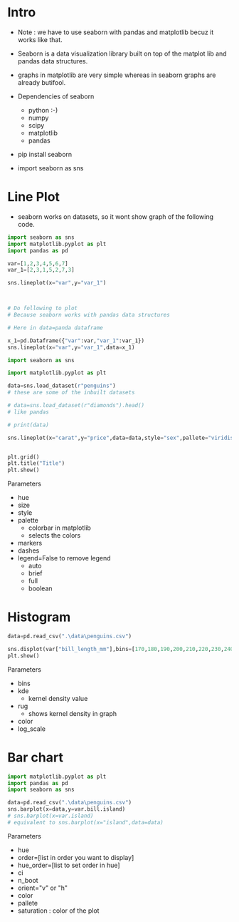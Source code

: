 # Intro

- Note : we have to use seaborn with pandas and matplotlib becuz it works like that.

- Seaborn is a data visualization library built on top of the matplot lib and pandas data structures.
- graphs in matplotlib are very simple whereas in seaborn graphs are already butifool.
- Dependencies of seaborn 
	- python :-)
	- numpy 
	- scipy
	- matplotlib
	- pandas
- pip install seaborn
- import seaborn as sns

# Line Plot

- seaborn works on datasets, so it wont show graph of the following code.

```python
import seaborn as sns
import matplotlib.pyplot as plt
import pandas as pd

var=[1,2,3,4,5,6,7]
var_1=[2,3,1,5,2,7,3]

sns.lineplot(x="var",y="var_1")



# Do following to plot
# Because seaborn works with pandas data structures

# Here in data=panda dataframe

x_1=pd.Dataframe({"var":var,"var_1":var_1})
sns.lineplot(x="var",y="var_1",data=x_1)

```

```python
import seaborn as sns

import matplotlib.pyplot as plt

data=sns.load_dataset(r"penguins")
# these are some of the inbuilt datasets

# data=sns.load_dataset(r"diamonds").head()
# like pandas

# print(data)

sns.lineplot(x="carat",y="price",data=data,style="sex",pallete="viridis",markers=["o",">"],dashes=False,legend=False)


plt.grid()
plt.title("Title")
plt.show()
```

Parameters
- hue
- size
- style
- palette
	- colorbar in matplotlib
	- selects the colors
- markers
- dashes
- legend=False to remove legend
	- auto 
	- brief
	- full
	- boolean





# Histogram

```python
data=pd.read_csv(".\data\penguins.csv")

sns.displot(var["bill_length_mm"],bins=[170,180,190,200,210,220,230,240],kde=True,rug=True,color="b",log_scale=True)
plt.show()

```

Parameters
- bins
- kde 
	- kernel density value
- rug
	- shows kernel density in graph
- color
- log_scale


# Bar chart

```python
import matplotlib.pyplot as plt
import pandas as pd
import seaborn as sns

data=pd.read_csv(".\data\penguins.csv")
sns.barplot(x=data,y=var.bill.island)
# sns.barplot(x=var.island)
# equivalent to sns.barplot(x="island",data=data)

```

Parameters
- hue
- order=\[list in order you want to display\]
- hue_order=\[list to set order in hue\]
- ci
- n_boot
- orient="v" or "h"
- color
- pallete
- saturation : color of the plot